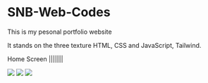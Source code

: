 # SNB-Web-Codes
This is my pesonal portfolio website

It stands on the three texture HTML, CSS and JavaScript, Tailwind.

Home Screen |||||||

![](images/Screenshot%20(62).png)
![](images/Screenshot%20(63).png)
![](images/Screenshot%20(64).png)
